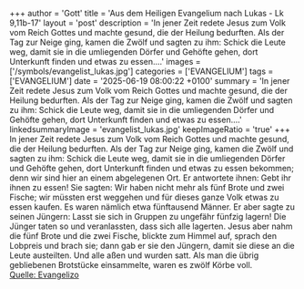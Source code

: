 +++
author = 'Gott'
title = 'Aus dem Heiligen Evangelium nach Lukas - Lk 9,11b-17'
layout = 'post'
description = 'In jener Zeit redete Jesus zum Volk vom Reich Gottes und machte gesund, die der Heilung bedurften. Als der Tag zur Neige ging, kamen die Zwölf und sagten zu ihm: Schick die Leute weg, damit sie in die umliegenden Dörfer und Gehöfte gehen, dort Unterkunft finden und etwas zu essen....'
images = ['/symbols/evangelist_lukas.jpg']
categories = ['EVANGELIUM']
tags = ['EVANGELIUM']
date = '2025-06-19 08:00:22 +0100'
summary = 'In jener Zeit redete Jesus zum Volk vom Reich Gottes und machte gesund, die der Heilung bedurften. Als der Tag zur Neige ging, kamen die Zwölf und sagten zu ihm: Schick die Leute weg, damit sie in die umliegenden Dörfer und Gehöfte gehen, dort Unterkunft finden und etwas zu essen....'
linkedsummaryImage = 'evangelist_lukas.jpg'
keepImageRatio = 'true'
+++
In jener Zeit redete Jesus zum Volk vom Reich Gottes und machte gesund, die der Heilung bedurften.
Als der Tag zur Neige ging, kamen die Zwölf und sagten zu ihm: Schick die Leute weg, damit sie in die umliegenden Dörfer und Gehöfte gehen, dort Unterkunft finden und etwas zu essen bekommen; denn wir sind hier an einem abgelegenen Ort.<!--more-->
Er antwortete ihnen: Gebt ihr ihnen zu essen! Sie sagten: Wir haben nicht mehr als fünf Brote und zwei Fische; wir müssten erst weggehen und für dieses ganze Volk etwas zu essen kaufen.
Es waren nämlich etwa fünftausend Männer. Er aber sagte zu seinen Jüngern: Lasst sie sich in Gruppen zu ungefähr fünfzig lagern!
Die Jünger taten so und veranlassten, dass sich alle lagerten.
Jesus aber nahm die fünf Brote und die zwei Fische, blickte zum Himmel auf, sprach den Lobpreis und brach sie; dann gab er sie den Jüngern, damit sie diese an die Leute austeilten.
Und alle aßen und wurden satt. Als man die übrig gebliebenen Brotstücke einsammelte, waren es zwölf Körbe voll.<br> [Quelle: Evangelizo](https://evangeliumtagfuertag.org/DE/gospel)
